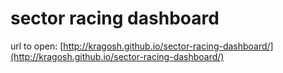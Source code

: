 # sector racing dashboard

url to open: [http://kragosh.github.io/sector-racing-dashboard/](http://kragosh.github.io/sector-racing-dashboard/)